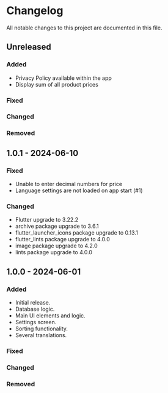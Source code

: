 # Changelog

All notable changes to this project are documented in this file.

## Unreleased

### Added

- Privacy Policy available within the app
- Display sum of all product prices

### Fixed

### Changed

### Removed

## 1.0.1 - 2024-06-10

### Fixed

- Unable to enter decimal numbers for price
- Language settings are not loaded on app start (#1)

### Changed

- Flutter upgrade to 3.22.2
- archive package upgrade to 3.6.1
- flutter_launcher_icons package upgrade to 0.13.1
- flutter_lints package upgrade to 4.0.0
- image package upgrade to 4.2.0
- lints package upgrade to 4.0.0

## 1.0.0 - 2024-06-01

### Added

- Initial release.
- Database logic.
- Main UI elements and logic.
- Settings screen.
- Sorting functionality.
- Several translations.

### Fixed

### Changed

### Removed
